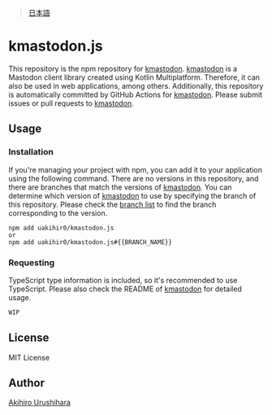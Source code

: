 > [日本語](./README_ja.md)

# kmastodon.js

This repository is the npm repository for [kmastodon]. [kmastodon] is a Mastodon client library created using Kotlin Multiplatform.
Therefore, it can also be used in web applications, among others.
Additionally, this repository is automatically committed by GitHub Actions for [kmastodon]. Please submit issues or pull requests to [kmastodon].

## Usage

### Installation

If you're managing your project with npm, you can add it to your application using the following command.
There are no versions in this repository, and there are branches that match the versions of [kmastodon].
You can determine which version of [kmastodon] to use by specifying the branch of this repository.
Please check the [branch list](https://github.com/uakihir0/kmastodon-cocoapods/branches) to find the branch corresponding to the version.

```shell
npm add uakihir0/kmastodon.js
or
npm add uakihir0/kmastodon.js#{{BRANCH_NAME}}
```

### Requesting

TypeScript type information is included, so it's recommended to use TypeScript.
Please also check the README of [kmastodon] for detailed usage.

```typescript
WIP
```

## License

MIT License

## Author

[Akihiro Urushihara](https://github.com/uakihir0)

[kmastodon]: https://github.com/uakihir0/kmastodon
